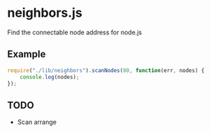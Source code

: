 # neighbors.js

Find the connectable node address for node.js

## Example
```javascript
require("./lib/neighbors").scanNodes(80, function(err, nodes) {
	console.log(nodes);
});
```

## TODO
* Scan arrange